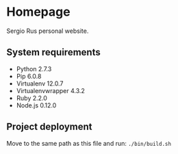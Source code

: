 # Homepage

Sergio Rus personal website.

## System requirements

- Python 2.7.3
- Pip 6.0.8
- Virtualenv 12.0.7
- Virtualenvwrapper 4.3.2
- Ruby 2.2.0
- Node.js 0.12.0

## Project deployment

Move to the same path as this file and run: `./bin/build.sh`
